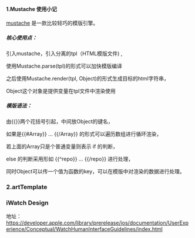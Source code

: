 #### 1.Mustache 使用小记

[mustache](https://github.com/janl/mustache.js/) 是一款比较轻巧的模版引擎。

##### 核心使用点：

引入mustache，引入分离的tpl（HTML模版文件) ,

使用Mustache.parse(tpl)的形式可以加快模版编译

之后使用Mustache.render(tpl, Object)的形式生成目标的html字符串，

Object这个对象是提供变量在tpl文件中渲染使用

##### 模版语法：

由{{}}两个花括号引起，中间放Object的键名，

如果是{{#Array}}  ... {{/Array}} 的形式可以遍历数组进行循环渲染，

若上面的Array只是个普通变量则表示 if 的判断，

else 的判断采用形如 {{^repo}} ... {{/repo}} 进行处理，

同时Object可以传一个值为函数的key，可以在模版中对渲染的数据进行处理。

### 2.artTemplate


### iWatch Design

地址：https://developer.apple.com/library/prerelease/ios/documentation/UserExperience/Conceptual/WatchHumanInterfaceGuidelines/index.html
